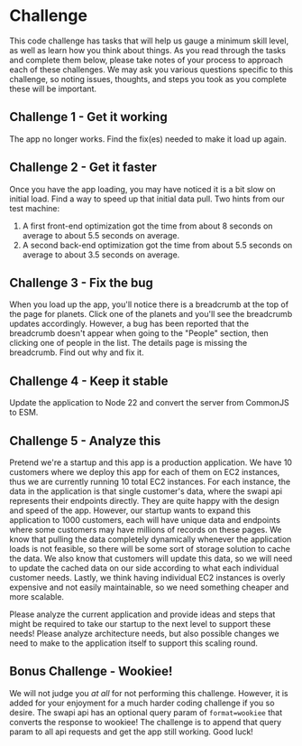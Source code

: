 # Challenge

This code challenge has tasks that will help us gauge a minimum skill level, as well as learn how you think about things. As you read through the tasks and complete them below, please take notes of your process to approach each of these challenges. We may ask you various questions specific to this challenge, so noting issues, thoughts, and steps you took as you complete these will be important.

## Challenge 1 - Get it working

The app no longer works. Find the fix(es) needed to make it load up again.

## Challenge 2 - Get it faster

Once you have the app loading, you may have noticed it is a bit slow on initial load. Find a way to speed up that initial data pull.
Two hints from our test machine:
1. A first front-end optimization got the time from about 8 seconds on average to about 5.5 seconds on average.
2. A second back-end optimization got the time from about 5.5 seconds on average to about 3.5 seconds on average.

## Challenge 3 - Fix the bug

When you load up the app, you'll notice there is a breadcrumb at the top of the page for planets. Click one of the planets and you'll see the breadcrumb updates accordingly. However, a bug has been reported that the breadcrumb doesn't appear when going to the "People" section, then clicking one of people in the list. The details page is missing the breadcrumb. Find out why and fix it.

## Challenge 4 - Keep it stable

Update the application to Node 22 and convert the server from CommonJS to ESM.

## Challenge 5 - Analyze this

Pretend we're a startup and this app is a production application. We have 10 customers where we deploy this app for each of them on EC2 instances, thus we are currently running 10 total EC2 instances. For each instance, the data in the application is that single customer's data, where the swapi api represents their endpoints directly. They are quite happy with the design and speed of the app. However, our startup wants to expand this application to 1000 customers, each will have unique data and endpoints where some customers may have millions of records on these pages. We know that pulling the data completely dynamically whenever the application loads is not feasible, so there will be some sort of storage solution to cache the data. We also know that customers will update this data, so we will need to update the cached data on our side according to what each individual customer needs. Lastly, we think having individual EC2 instances is overly expensive and not easily maintainable, so we need something cheaper and more scalable.

Please analyze the current application and provide ideas and steps that might be required to take our startup to the next level to support these needs! Please analyze architecture needs, but also possible changes we need to make to the application itself to support this scaling round.

## Bonus Challenge - Wookiee!

We will not judge you _at all_ for not performing this challenge. However, it is added for your enjoyment for a much harder coding challenge if you so desire. The swapi api has an optional query param of `format=wookiee` that converts the response to wookiee! The challenge is to append that query param to all api requests and get the app still working. Good luck!

